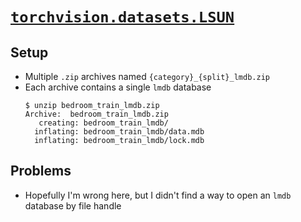 # [`torchvision.datasets.LSUN`](https://pytorch.org/vision/stable/datasets.html#lsun)

## Setup

- Multiple `.zip` archives named `{category}_{split}_lmdb.zip`
- Each archive contains a single `lmdb` database
    ```
    $ unzip bedroom_train_lmdb.zip
    Archive:  bedroom_train_lmdb.zip
       creating: bedroom_train_lmdb/
      inflating: bedroom_train_lmdb/data.mdb  
      inflating: bedroom_train_lmdb/lock.mdb  
    ```

## Problems

- Hopefully I'm wrong here, but I didn't find a way to open an `lmdb` database by file handle